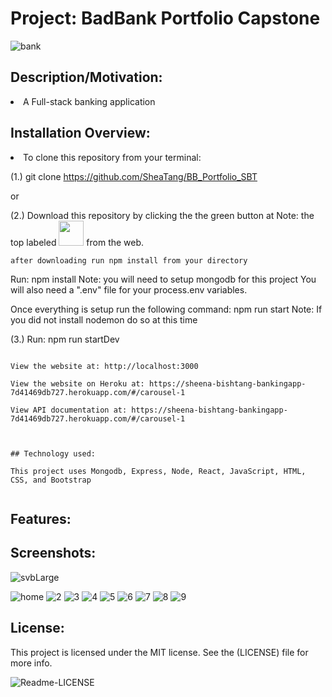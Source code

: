 # Project: BadBank Portfolio Capstone
![bank](https://github.com/SheaTang/BB_Portfolio_SBT/assets/101611557/8499ff5d-9359-495d-bb36-c575a009ee44)

## Description/Motivation:

<li>A Full-stack banking application

## Installation Overview:

<li>To clone this repository from your terminal:

(1.) git clone https://github.com/SheaTang/BB_Portfolio_SBT


or

(2.) Download this repository by clicking the the green button at Note: 
the top labeled <img width="40" src="https://img.shields.io/static/v1?label=&message=Code&color=green" /> from the web.
```
after downloading run npm install from your directory

```
Run:
npm install
Note: you will need to setup mongodb for this project
You will also need a ".env" file for your process.env variables.

Once everything is setup run the following command:
npm run start
Note: If you did not install nodemon do so at this time

(3.) Run:
npm run startDev
```

View the website at: http://localhost:3000

View the website on Heroku at: https://sheena-bishtang-bankingapp-7d41469db727.herokuapp.com/#/carousel-1

View API documentation at: https://sheena-bishtang-bankingapp-7d41469db727.herokuapp.com/#/carousel-1



## Technology used:

This project uses Mongodb, Express, Node, React, JavaScript, HTML, CSS, and Bootstrap


```

## Features:


## Screenshots:
![svbLarge](https://github.com/SheaTang/BB_Portfolio_SBT/assets/101611557/c6c9ab90-26a3-42bb-90ee-c300b5c6f96d)

![home](https://github.com/SheaTang/BB_Portfolio_SBT/assets/101611557/70aad2b0-6abe-4cf5-8a01-8196fe7de2b9)
![2](https://github.com/SheaTang/BB_Portfolio_SBT/assets/101611557/616e43e6-47eb-4d3e-ba81-77f0e0da4c28)
![3](https://github.com/SheaTang/BB_Portfolio_SBT/assets/101611557/6b90d515-0520-4a9a-8f85-9b4b33373b2d)
![4](https://github.com/SheaTang/BB_Portfolio_SBT/assets/101611557/910da66f-7d66-4989-a6a9-967618d31ba4)
![5](https://github.com/SheaTang/BB_Portfolio_SBT/assets/101611557/4a656e31-2477-4915-a268-8e142a8fe71f)
![6](https://github.com/SheaTang/BB_Portfolio_SBT/assets/101611557/2cd62536-d22e-4279-9113-42aa77d3a675)
![7](https://github.com/SheaTang/BB_Portfolio_SBT/assets/101611557/c43e12d2-1a3e-444e-bb2e-299c1a771fc1)
![8](https://github.com/SheaTang/BB_Portfolio_SBT/assets/101611557/ad9b034b-2d6d-4554-b869-3def905afee7)
![9](https://github.com/SheaTang/BB_Portfolio_SBT/assets/101611557/0c5120bd-e7de-45cb-8a66-08ab5562d74a)


## License:

This project is licensed under the MIT license. See the (LICENSE) file for more info.

![Readme-LICENSE](https://github.com/SheaTang/BB_Portfolio_SBT/assets/101611557/dc743d28-8656-4c48-8c4e-ada80117642d)


